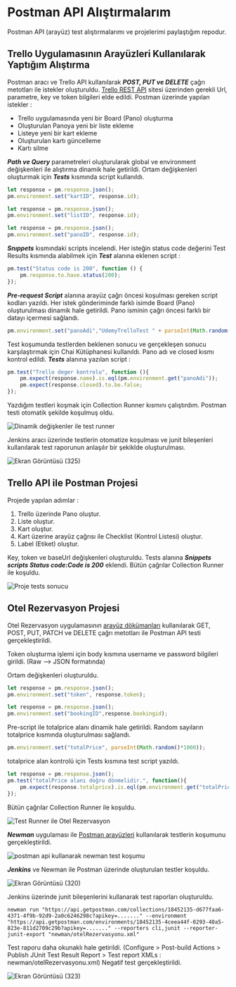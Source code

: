 # Postman API Alıştırmalarım
 Postman API (arayüz) test alıştırmalarımı ve projelerimi paylaştığım repodur.

## Trello Uygulamasının Arayüzleri Kullanılarak Yaptığım Alıştırma
Postman aracı ve Trello API kullanılarak ***POST, PUT ve DELETE*** çağrı metotları ile istekler oluşturuldu. [Trello REST API](https://developer.atlassian.com/cloud/trello/rest/api-group-actions/) sitesi üzerinden gerekli Url, parametre, key ve token bilgileri elde edildi. Postman üzerinde yapılan istekler :
- Trello uygulamasında yeni bir Board (Pano) oluşturma
- Oluşturulan Panoya yeni bir liste ekleme
- Listeye yeni bir kart ekleme
- Oluşturulan kartı güncelleme
- Kartı silme 

***Path ve Query*** parametreleri oluşturularak global ve environment değişkenleri ile alıştırma dinamik hale getirildi. Ortam değişkenleri oluşturmak için ***Tests*** kısmında script kullanıldı.
```Javascript
let response = pm.response.json();
pm.environment.set("kartID", response.id);
```

```Javascript
let response = pm.response.json();
pm.environment.set("listID", response.id);
```

```Javascript
let response = pm.response.json();
pm.environment.set("panoID", response.id);
```

***Snıppets*** kısmındaki scripts incelendi. Her isteğin status code değerini Test Results kısmında alabilmek için ***Test*** alanına eklenen script :
```Javascript
pm.test("Status code is 200", function () {
    pm.response.to.have.status(200);
});
```

***Pre-request Script*** alanına arayüz çağrı öncesi koşulması gereken script kodları yazıldı. Her istek gönderiminde farklı isimde Board (Pano) oluşturulması dinamik hale getirildi. Pano isminin çağrı öncesi farklı bir datayı içermesi sağlandı.
```Javascript
pm.environment.set("panoAdi","UdemyTrelloTest " + parseInt(Math.random()*1000));
```

Test koşumunda testlerden beklenen sonucu ve gerçekleşen sonucu karşılaştırmak için Chai Kütüphanesi kullanıldı. Pano adı ve closed kısmı kontrol edildi. ***Tests*** alanına yazılan script :
```Javascript
pm.test("Trello deger kontrolu", function (){
    pm.expect(response.name).is.eql(pm.environment.get("panoAdi"));
    pm.expect(response.closed).to.be.false;
});
```
Yazdığım testleri koşmak için Collection Runner kısmını çalıştırdım. Postman testi otomatik şekilde koşulmuş oldu.

![Dinamik değişkenler ile test runner](https://user-images.githubusercontent.com/42176018/161377120-de4524a2-0ef8-4d66-b046-b1cdd3ad8e3b.png)

Jenkins aracı üzerinde testlerin otomatize koşulması ve junit bileşenleri kullanılarak test raporunun anlaşılır bir şekiklde oluşturulması.

![Ekran Görüntüsü (325)](https://user-images.githubusercontent.com/42176018/161430195-d543c61b-fd6f-4ce6-b6b1-171866f8c118.png)

## Trello API ile Postman Projesi
Projede yapılan adımlar :
1. Trello üzerinde Pano oluştur.
2. Liste oluştur.
3. Kart oluştur.
4. Kart üzerine arayüz çağrısı ile Checklist (Kontrol Listesi) oluştur.
5. Label (Etiket) oluştur.

Key, token ve baseUrl değişkenleri oluşturuldu. Tests alanına ***Snippets scripts Status code:Code is 200*** eklendi. Bütün çağrılar Collection Runner ile koşuldu.

![Proje tests sonucu](https://user-images.githubusercontent.com/42176018/161377453-c3f27e37-25d9-49e8-8356-10bc865d900d.png)

## Otel Rezervasyon Projesi
Otel Rezervasyon uygulamasının [arayüz dökümanları](http://restful-booker.herokuapp.com/apidoc/index.html) kullanılarak GET, POST, PUT, PATCH ve DELETE çağrı metotları ile Postman API testi gerçekleştirildi. 

Token oluşturma işlemi için body kısmına username ve password bilgileri girildi. (Raw --> JSON formatında)

Ortam değişkenleri oluşturuldu.
```Javascript
let response = pm.response.json();
pm.environment.set("token", response.token);
```
```Javascript
let response = pm.response.json();
pm.environment.set("bookingID",response.bookingid);
```
Pre-script ile totalprice alanı dinamik hale getirildi. Random sayıların totalprice kısmında oluşturulması sağlandı.
```Javascript
pm.environment.set("totalPrice", parseInt(Math.random()*1000));
```
totalprice alan kontrolü için Tests kısmına test script yazıldı.
```Javascript
let response = pm.response.json();
pm.test("totalPrice alanı doğru dönmelidir.", function(){
    pm.expect(response.totalprice).is.eql(pm.environment.get("totalPrice"));
});
```
Bütün çağrılar Collection Runner ile koşuldu.

![Test Runner ile Otel Rezervasyon](https://user-images.githubusercontent.com/42176018/161394989-2b1733e4-3eb3-4889-a47c-954b70151a57.png)

***Newman*** uygulaması ile [Postman arayüzleri](https://github.com/postmanlabs/newman#using-newman-with-the-postman-api) kullanılarak testlerin koşumunu gerçekleştirildi.

![postman api kullanarak newman test koşumu](https://user-images.githubusercontent.com/42176018/161396370-41cf93b6-13a8-4554-903a-5429cb1013fe.png)

***Jenkins*** ve Newman ile Postman üzerinde oluşturulan testler koşuldu.

![Ekran Görüntüsü (320)](https://user-images.githubusercontent.com/42176018/161427734-a6b5be59-470b-4e4b-899c-43f966a7ccd3.png)

Jenkins üzerinde junit bileşenlerini kullanarak test raporları oluşturuldu.
```
newman run "https://api.getpostman.com/collections/18452135-d677faa6-4371-4f9b-92d9-2a0c6246298c?apikey=......." --environment "https://api.getpostman.com/environments/18452135-4ceea44f-0293-40a5-823e-811d2709c29b?apikey=......." --reporters cli,junit --reporter-junit-export "newman/otelRezervasyonu.xml"
```
Test raporu daha okunaklı hale getirildi. (Configure > Post-build Actions > Publish JUnit Test Result Report > Test report XMLs : newman/otelRezervasyonu.xml) Negatif test gerçekleştirildi. 

![Ekran Görüntüsü (323)](https://user-images.githubusercontent.com/42176018/161428760-d6451712-550f-40b7-baa3-7ec94ce5031f.png)
